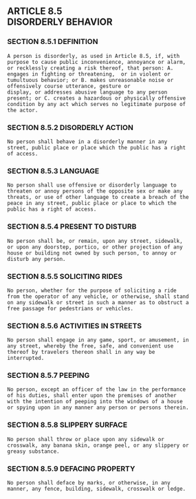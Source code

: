 ## ARTICLE 8.5<br/>DISORDERLY BEHAVIOR

### SECTION 8.5.1 DEFINITION

```
A person is disorderly, as used in Article 8.5, if, with
purpose to cause public inconvenience, annoyance or alarm,
or recklessly creating a risk thereof, that person: A.
engages in fighting or threatening,  or in violent or
tumultuous behavior; or B. makes unreasonable noise or
offensively course utterance, gesture or
display, or addresses abusive language to any person
present; or C. creates a hazardous or physically offensive
condition by any act which serves no legitimate purpose of
the actor.
```

### SECTION 8.5.2 DISORDERLY ACTION

```
No person shall behave in a disorderly manner in any
street, public place or place which the public has a right
of access.
```

### SECTION 8.5.3 LANGUAGE

```
No person shall use offensive or disorderly language to
threaten or annoy persons of the opposite sex or make any
threats, or use of other language to create a breach of the
peace in any street, public place or place to which the
public has a right of access.
```

### SECTION 8.5.4 PRESENT TO DISTURB

```
No person shall be, or remain, upon any street, sidewalk,
or upon any doorstep, portico, or other projection of any
house or building not owned by such person, to annoy or
disturb any person.
```

### SECTION 8.5.5 SOLICITING RIDES

```
No person, whether for the purpose of soliciting a ride
from the operator of any vehicle, or otherwise, shall stand
on any sidewalk or street in such a manner as to obstruct a
free passage for pedestrians or vehicles.
```

### SECTION 8.5.6 ACTIVITIES IN STREETS

```
No person shall engage in any game, sport, or amusement, in
any street, whereby the free, safe, and convenient use
thereof by travelers thereon shall in any way be
interrupted.
```

### SECTION 8.5.7 PEEPING

```
No person, except an officer of the law in the performance
of his duties, shall enter upon the premises of another
with the intention of peeping into the windows of a house
or spying upon in any manner any person or persons therein.
```

### SECTION 8.5.8 SLIPPERY SURFACE

```
No person shall throw or place upon any sidewalk or
crosswalk, any banana skin, orange peel, or any slippery or
greasy substance.
```

### SECTION 8.5.9 DEFACING PROPERTY

```
No person shall deface by marks, or otherwise, in any
manner, any fence, building, sidewalk, crosswalk or ledge.
```
